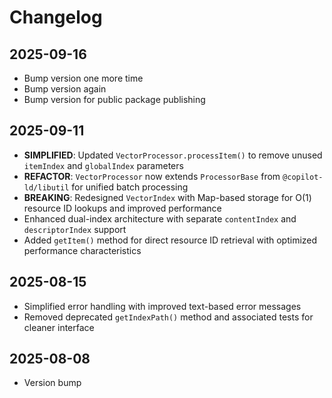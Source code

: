 # Changelog

## 2025-09-16

- Bump version one more time
- Bump version again
- Bump version for public package publishing

## 2025-09-11

- **SIMPLIFIED**: Updated `VectorProcessor.processItem()` to remove unused
  `itemIndex` and `globalIndex` parameters
- **REFACTOR**: `VectorProcessor` now extends `ProcessorBase` from
  `@copilot-ld/libutil` for unified batch processing
- **BREAKING**: Redesigned `VectorIndex` with Map-based storage for O(1)
  resource ID lookups and improved performance
- Enhanced dual-index architecture with separate `contentIndex` and
  `descriptorIndex` support
- Added `getItem()` method for direct resource ID retrieval with optimized
  performance characteristics

## 2025-08-15

- Simplified error handling with improved text-based error messages
- Removed deprecated `getIndexPath()` method and associated tests for cleaner
  interface

## 2025-08-08

- Version bump
